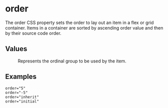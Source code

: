 # order

The order CSS property sets the order to lay out an item in a flex or grid container. Items in a container are sorted by ascending order value and then by their source code order.


## Values

<dl>
<dt><integer></dt>
<dd>Represents the ordinal group to be used by the item.</dd>
</dl>

## Examples

```
order="5"
order="-5"
order="inherit"
order="initial"
```